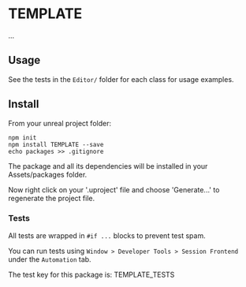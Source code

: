# TEMPLATE

...

## Usage

See the tests in the `Editor/` folder for each class for usage examples.

## Install

From your unreal project folder:

    npm init
    npm install TEMPLATE --save
    echo packages >> .gitignore

The package and all its dependencies will be installed in your Assets/packages
folder.

Now right click on your '.uproject' file and choose 'Generate...' to regenerate
the project file.

### Tests

All tests are wrapped in `#if ...` blocks to prevent test spam.

You can run tests using `Window > Developer Tools > Session Frontend` under the
`Automation` tab.

The test key for this package is: TEMPLATE_TESTS
